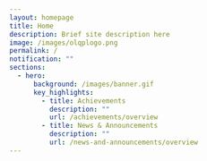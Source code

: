 ```yaml
---
layout: homepage
title: Home
description: Brief site description here
image: /images/olqplogo.png
permalink: /
notification: ""
sections:
  - hero:
      background: /images/banner.gif
      key_highlights:
        - title: Achievements
          description: ""
          url: /achievements/overview
        - title: News & Announcements
          description: ""
          url: /news-and-announcements/overview
---
```

